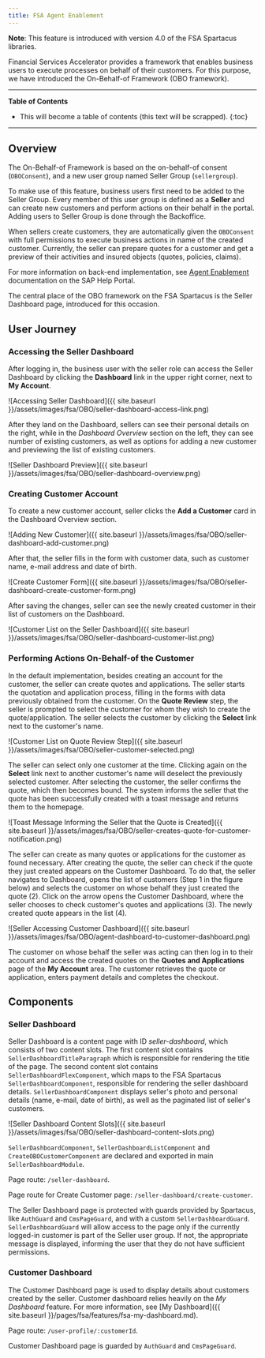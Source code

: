 ```yaml
---
title: FSA Agent Enablement
---
```


**Note**: This feature is introduced with version 4.0 of the FSA Spartacus libraries.

Financial Services Accelerator provides a framework that enables business users to execute processes on behalf of their customers. 
For this purpose, we have introduced the On-Behalf-of Framework (OBO framework). 

***

**Table of Contents**

- This will become a table of contents (this text will be scrapped).
{:toc}

***

## Overview

The On-Behalf-of Framework is based on the on-behalf-of consent (`OBOConsent`), and a new user group named Seller Group (`sellergroup`).

To make use of this feature, business users first need to be added to the Seller Group. 
Every member of this user group is defined as a **Seller** and can create new customers and perform actions on their behalf in the portal.
Adding users to Seller Group is done through the Backoffice. 

When sellers create customers, they are automatically given the `OBOConsent` with full permissions to execute business actions in name of the created customer. 
Currently, the seller can prepare quotes for a customer and get a preview of their activities and insured objects (quotes, policies, claims). 

For more information on back-end implementation, see [Agent Enablement](https://help.sap.com/viewer/a7d0f0c5faa44002bf81e1a9a91c77e2/latest/en-US/cbf7b289a4414090a26e23077e2e4e1f.html) documentation on the SAP Help Portal. 

The central place of the OBO framework on the FSA Spartacus is the Seller Dashboard page, introduced for this occasion. 

## User Journey 

### Accessing the Seller Dashboard

After logging in, the business user with the seller role can access the Seller Dashboard by clicking the **Dashboard** link in the upper right corner, next to **My Account**. 

![Accessing Seller Dashboard]({{ site.baseurl }}/assets/images/fsa/OBO/seller-dashboard-access-link.png)

After they land on the Dashboard, sellers can see their personal details on the right, while in the *Dashboard Overview* section on the left, they can see number of existing customers, as well as options for adding a new customer and previewing the list of existing customers. 

![Seller Dashboard Preview]({{ site.baseurl }}/assets/images/fsa/OBO/seller-dashboard-overview.png)


### Creating Customer Account

To create a new customer account, seller clicks the **Add a Customer** card in the Dashboard Overview section.

![Adding New Customer]({{ site.baseurl }}/assets/images/fsa/OBO/seller-dashboard-add-customer.png)

After that, the seller fills in the form with customer data, such as customer name, e-mail address and date of birth.

![Create Customer Form]({{ site.baseurl }}/assets/images/fsa/OBO/seller-dashboard-create-customer-form.png)

After saving the changes, seller can see the newly created customer in their list of customers on the Dashboard.

![Customer List on the Seller Dashboard]({{ site.baseurl }}/assets/images/fsa/OBO/seller-dashboard-customer-list.png)

### Performing Actions On-Behalf-of the Customer

In the default implementation, besides creating an account for the customer, the seller can create quotes and applications. 
The seller starts the quotation and application process, filling in the forms with data previously obtained from the customer. 
On the **Quote Review** step, the seller is prompted to select the customer for whom they wish to create the quote/application. 
The seller selects the customer by clicking the **Select** link next to the customer's name. 

![Customer List on Quote Review Step]({{ site.baseurl }}/assets/images/fsa/OBO/seller-customer-selected.png)

The seller can select only one customer at the time. 
Clicking again on the **Select** link next to another customer's name will deselect the previously selected customer.
After selecting the customer, the seller confirms the quote, which then becomes bound.
The system informs the seller that the quote has been successfully created with a toast message and returns them to the homepage.

![Toast Message Informing the Seller that the Quote is Created]({{ site.baseurl }}/assets/images/fsa/OBO/seller-creates-quote-for-customer-notification.png)

The seller can create as many quotes or applications for the customer as found necessary. 
After creating the quote, the seller can check if the quote they just created appears on the Customer Dashboard.
To do that, the seller navigates to Dashboard, opens the list of customers (Step 1 in the figure below) and selects the customer on whose behalf they just created the quote (2). 
Click on the arrow opens the Customer Dashboard, where the seller chooses to check customer's quotes and applications (3). 
The newly created quote appears in the list (4). 

![Seller Accessing Customer Dashboard]({{ site.baseurl }}/assets/images/fsa/OBO/agent-dashboard-to-customer-dashboard.png)

The customer on whose behalf the seller was acting can then log in to their account and access the created quotes on the **Quotes and Applications** page of the **My Account** area.
The customer retrieves the quote or application, enters payment details and completes the checkout.

## Components

### Seller Dashboard

Seller Dashboard is a content page with ID *seller-dashboard*, which consists of two content slots. 
The first content slot contains `SellerDashboardTitleParagraph` which is responsible for rendering the title of the page. 
The second content slot contains `SellerDashboardFlexComponent`, which maps to the FSA Spartacus `SellerDashboardComponent`, responsible for rendering the seller dashboard details. 
`SellerDashboardComponent` displays seller's photo and personal details (name, e-mail, date of birth), as well as the paginated list of seller's customers. 

![Seller Dashboard Content Slots]({{ site.baseurl }}/assets/images/fsa/OBO/seller-dashboard-content-slots.png)

`SellerDashboardComponent`, `SellerDashboardListComponent` and `CreateOBOCustomerComponent` are declared and exported in main `SellerDashboardModule`.

Page route: `/seller-dashboard`.

Page route for Create Customer page: `/seller-dashboard/create-customer`.

The Seller Dashboard page is protected with guards provided by Spartacus, like `AuthGuard` and `CmsPageGuard`, and with a custom `SellerDashboardGuard`. 
`SellerDashboardGuard` will allow access to the page only if the currently logged-in customer is part of the Seller user group. 
If not, the appropriate message is displayed, informing the user that they do not have sufficient permissions.

### Customer Dashboard

The Customer Dashboard page is used to display details about customers created by the seller.
Customer dashboard relies heavily on the *My Dashboard* feature. 
For more information, see [My Dashboard]({{ site.baseurl }}/pages/fsa/features/fsa-my-dashboard.md). 

Page route: `/user-profile/:customerId`.

Customer Dashboard page is guarded by `AuthGuard` and `CmsPageGuard`.
